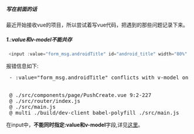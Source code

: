 ##### 写在前面的话
最近开始接收vue的项目，所以尝试着写vue代码，把遇到的那些问题记录下来。

##### 1.:value和v-model不能共存
```js
 <input :value="form_msg.androidTitle" id="android_title" width="80%" :maxlength="30"    v-model="form_msg.androidTitle" placeholder="用户在手机桌面/通知栏看到的标题文字，30字以内" data-emojiable="true">
```
报错信息如下:
<pre>
 - :value="form_msg.androidTitle" conflicts with v-model on the same element because the latter already expands to a value binding internally


 @ ./src/components/page/PushCreate.vue 9:2-227
 @ ./src/router/index.js
 @ ./src/main.js
 @ multi ./build/dev-client babel-polyfill ./src/main.js
</pre>

在input中，**不能同时指定:value和v-model**字段,详见[这里](https://github.com/vuejs/vue/issues/7084)。
